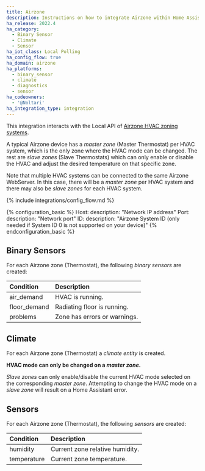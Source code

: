 ```yaml
---
title: Airzone
description: Instructions on how to integrate Airzone within Home Assistant.
ha_release: 2022.4
ha_category:
  - Binary Sensor
  - Climate
  - Sensor
ha_iot_class: Local Polling
ha_config_flow: true
ha_domain: airzone
ha_platforms:
  - binary_sensor
  - climate
  - diagnostics
  - sensor
ha_codeowners:
  - '@Noltari'
ha_integration_type: integration
---
```


This integration interacts with the Local API of [Airzone HVAC zoning systems](https://www.airzone.es/en/).

A typical Airzone device has a *master zone* (Master Thermostat) per HVAC system, which is the only zone where the HVAC mode can be changed. The rest are *slave zones* (Slave Thermostats) which can only enable or disable the HVAC and adjust the desired temperature on that specific zone.

Note that multiple HVAC systems can be connected to the same Airzone WebServer. In this case, there will be a *master zone* per HVAC system and there may also be *slave zones* for each HVAC system.

{% include integrations/config_flow.md %}

{% configuration_basic %}
Host:
  description: "Network IP address"
Port:
  description: "Network port"
ID:
  description: "Airzone System ID (only needed if System ID 0 is not supported on your device)"
{% endconfiguration_basic %}

## Binary Sensors

For each Airzone zone (Thermostat), the following *binary sensors* are created:

| Condition           | Description                        |
| :------------------ | :--------------------------------- |
| air_demand          | HVAC is running.                   |
| floor_demand        | Radiating floor is running.        |
| problems            | Zone has errors or warnings.       |

## Climate

For each Airzone zone (Thermostat) a *climate entity* is created.

**HVAC mode can only be changed on a *master zone*.**

*Slave zones* can only enable/disable the current HVAC mode selected on the corresponding *master zone*. Attempting to change the HVAC mode on a *slave zone* will result on a Home Assistant error.

## Sensors

For each Airzone zone (Thermostat), the following *sensors* are created:

| Condition           | Description                        |
| :------------------ | :--------------------------------- |
| humidity            | Current zone relative humidity.    |
| temperature         | Current zone temperature.          |
